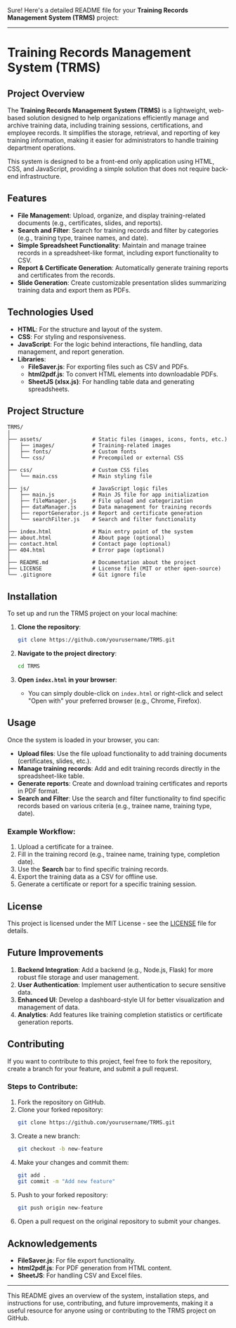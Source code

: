 Sure! Here's a detailed README file for your **Training Records Management System (TRMS)** project:

---

# Training Records Management System (TRMS)

## Project Overview

The **Training Records Management System (TRMS)** is a lightweight, web-based solution designed to help organizations efficiently manage and archive training data, including training sessions, certifications, and employee records. It simplifies the storage, retrieval, and reporting of key training information, making it easier for administrators to handle training department operations.

This system is designed to be a front-end only application using HTML, CSS, and JavaScript, providing a simple solution that does not require back-end infrastructure.

## Features

- **File Management**: Upload, organize, and display training-related documents (e.g., certificates, slides, and reports).
- **Search and Filter**: Search for training records and filter by categories (e.g., training type, trainee names, and date).
- **Simple Spreadsheet Functionality**: Maintain and manage trainee records in a spreadsheet-like format, including export functionality to CSV.
- **Report & Certificate Generation**: Automatically generate training reports and certificates from the records.
- **Slide Generation**: Create customizable presentation slides summarizing training data and export them as PDFs.

## Technologies Used

- **HTML**: For the structure and layout of the system.
- **CSS**: For styling and responsiveness.
- **JavaScript**: For the logic behind interactions, file handling, data management, and report generation.
- **Libraries**:
  - **FileSaver.js**: For exporting files such as CSV and PDFs.
  - **html2pdf.js**: To convert HTML elements into downloadable PDFs.
  - **SheetJS (xlsx.js)**: For handling table data and generating spreadsheets.

## Project Structure

```
TRMS/
│
├── assets/                # Static files (images, icons, fonts, etc.)
│   ├── images/            # Training-related images
│   ├── fonts/             # Custom fonts
│   └── css/               # Precompiled or external CSS
│
├── css/                   # Custom CSS files
│   └── main.css           # Main styling file
│
├── js/                    # JavaScript logic files
│   ├── main.js            # Main JS file for app initialization
│   ├── fileManager.js     # File upload and categorization
│   ├── dataManager.js     # Data management for training records
│   ├── reportGenerator.js # Report and certificate generation
│   └── searchFilter.js    # Search and filter functionality
│
├── index.html             # Main entry point of the system
├── about.html             # About page (optional)
├── contact.html           # Contact page (optional)
├── 404.html               # Error page (optional)
│
├── README.md              # Documentation about the project
├── LICENSE                # License file (MIT or other open-source)
└── .gitignore             # Git ignore file
```

## Installation

To set up and run the TRMS project on your local machine:

1. **Clone the repository**:
   ```bash
   git clone https://github.com/yourusername/TRMS.git
   ```
2. **Navigate to the project directory**:

   ```bash
   cd TRMS
   ```

3. **Open `index.html` in your browser**:
   - You can simply double-click on `index.html` or right-click and select "Open with" your preferred browser (e.g., Chrome, Firefox).

## Usage

Once the system is loaded in your browser, you can:

- **Upload files**: Use the file upload functionality to add training documents (certificates, slides, etc.).
- **Manage training records**: Add and edit training records directly in the spreadsheet-like table.
- **Generate reports**: Create and download training certificates and reports in PDF format.
- **Search and Filter**: Use the search and filter functionality to find specific records based on various criteria (e.g., trainee name, training type, date).

### Example Workflow:

1. Upload a certificate for a trainee.
2. Fill in the training record (e.g., trainee name, training type, completion date).
3. Use the **Search** bar to find specific training records.
4. Export the training data as a CSV for offline use.
5. Generate a certificate or report for a specific training session.

## License

This project is licensed under the MIT License - see the [LICENSE](LICENSE) file for details.

## Future Improvements

1. **Backend Integration**: Add a backend (e.g., Node.js, Flask) for more robust file storage and user management.
2. **User Authentication**: Implement user authentication to secure sensitive data.
3. **Enhanced UI**: Develop a dashboard-style UI for better visualization and management of data.
4. **Analytics**: Add features like training completion statistics or certificate generation reports.

## Contributing

If you want to contribute to this project, feel free to fork the repository, create a branch for your feature, and submit a pull request.

### Steps to Contribute:

1. Fork the repository on GitHub.
2. Clone your forked repository:
   ```bash
   git clone https://github.com/yourusername/TRMS.git
   ```
3. Create a new branch:
   ```bash
   git checkout -b new-feature
   ```
4. Make your changes and commit them:
   ```bash
   git add .
   git commit -m "Add new feature"
   ```
5. Push to your forked repository:
   ```bash
   git push origin new-feature
   ```
6. Open a pull request on the original repository to submit your changes.

## Acknowledgements

- **FileSaver.js**: For file export functionality.
- **html2pdf.js**: For PDF generation from HTML content.
- **SheetJS**: For handling CSV and Excel files.

---

This README gives an overview of the system, installation steps, and instructions for use, contributing, and future improvements, making it a useful resource for anyone using or contributing to the TRMS project on GitHub.
